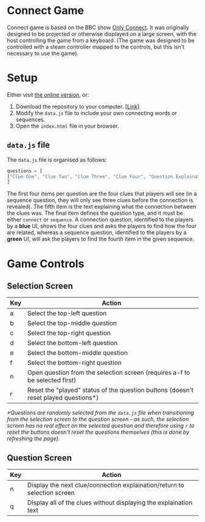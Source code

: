 Connect Game
============

Connect game is based on the BBC show [Only Connect](http://www.bbc.co.uk/programmes/b00lskhg). It was originally designed to be projected or otherwise displayed on a large screen, with the host controlling the game from a keyboard. (The game was designed to be controlled with a steam controller mapped to the controls, but this isn't necessary to use the game).

# Setup
Either visit [the online version](https://jammy4312.me/connect_game), or:
1. Download the repository to your computer. [[Link](https://github.com/Jammy4312/connect_game/archive/master.zip)]
2. Modify the `data.js` file to include your own connecting words or sequences.
3. Open the `index.html` file in your browser.

## `data.js` file
The `data.js` file is organised as follows:
```javascript
questions = [
["Clue One", "Clue Two", "Clue Three", "Clue Four", "Question Explaination", "Question Type"]
]
```
The first four items per question are the four clues that players will see (in a sequence question, they will only see three clues before the connection is revealed). The fifth item is the text explaining what the connection between the clues was. The final item defines the question type, and it must be either `connect` or `sequence`. A connection question, identified to the players by a **blue** UI, shows the four clues and asks the players to find how the four are related, whereas a sequence question, identified to the players by a **green** UI, will ask the players to find the fourth item in the given sequence.

# Game Controls
## Selection Screen
| Key | Action                                                                               |
| --- | ------------------------------------------------------------------------------------ |
|  a  | Select the top-left question                                                         |
|  b  | Select the top-middle question                                                       |
|  c  | Select the top-right question                                                        |
|  d  | Select the bottom-left question                                                      |
|  e  | Select the bottom-middle question                                                    |
|  f  | Select the bottom-right question                                                     |
|  n  | Open question from the selection screen (requires a-f to be selected first)          |
|  r  | Reset the "played" status of the question buttons (doesn't reset played questions\*) |

*\*Questions are randomly selected from the `data.js` file when transitioning from the selection screen to the question screen - as such, the selection screen has no real effect on the selected question and therefore using `r` to reset the buttons doesn't reset the questions themselves (this is done by refreshing the page).*

## Question Screen
| Key | Action                                                                               |
| --- | ------------------------------------------------------------------------------------ |
|  n  | Display the next clue/connection explaination/return to selection screen             |
|  q  | Display all of the clues without displaying the explaination text                    |

